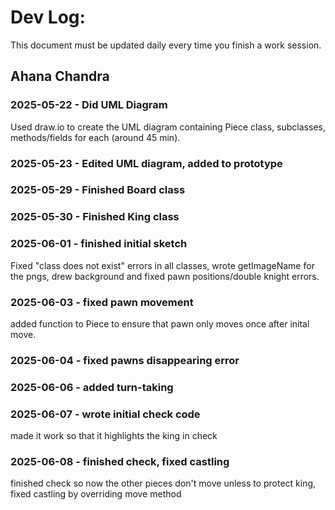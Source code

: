 # Dev Log:

This document must be updated daily every time you finish a work session.

## Ahana Chandra

### 2025-05-22 - Did UML Diagram
Used draw.io to create the UML diagram containing Piece class, subclasses, methods/fields for each (around 45 min).

### 2025-05-23 - Edited UML diagram, added to prototype

### 2025-05-29 - Finished Board class

### 2025-05-30 - Finished King class

### 2025-06-01 - finished initial sketch
Fixed "class does not exist" errors in all classes, wrote getImageName for the pngs, drew background and fixed pawn positions/double knight errors.

### 2025-06-03 - fixed pawn movement
added function to Piece to ensure that pawn only moves once after inital move.

### 2025-06-04 - fixed pawns disappearing error

### 2025-06-06 - added turn-taking

### 2025-06-07 - wrote initial check code
made it work so that it highlights the king in check

### 2025-06-08 - finished check, fixed castling
finished check so now the other pieces don't move unless to protect king, fixed castling by overriding move method